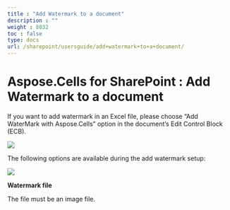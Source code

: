 ```yaml
---
title : "Add Watermark to a document" 
description : "" 
weight : 8032 
toc : false
type: docs
url: /sharepoint/usersguide/add+watermark+to+a+document/
---
```


# Aspose.Cells for SharePoint : Add Watermark to a document


If you want to add watermark in an Excel file, please choose “Add WaterMark with Aspose.Cells” option in the document’s Edit Control Block (ECB).

![](https://docs2.aspose.com/cells/sharepoint/attachments/48136376/48496648.png)

The following options are available during the add watermark setup:

![](https://docs2.aspose.com/cells/sharepoint/attachments/48136376/48496649.png)

**Watermark file**

The file must be an image file.

